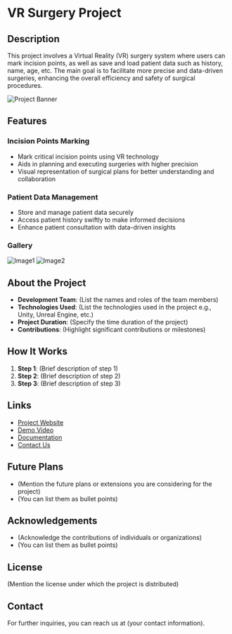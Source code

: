# VR Surgery Project

## Description

This project involves a Virtual Reality (VR) surgery system where users can mark incision points, as well as save and load patient data such as history, name, age, etc. The main goal is to facilitate more precise and data-driven surgeries, enhancing the overall efficiency and safety of surgical procedures.

![Project Banner](link_to_your_banner_image)

## Features

### Incision Points Marking

- Mark critical incision points using VR technology
- Aids in planning and executing surgeries with higher precision
- Visual representation of surgical plans for better understanding and collaboration

### Patient Data Management

- Store and manage patient data securely
- Access patient history swiftly to make informed decisions
- Enhance patient consultation with data-driven insights

### Gallery

![Image1](link_to_image1)
![Image2](link_to_image2)
<!-- Add links to more images as necessary -->

## About the Project

- **Development Team**: (List the names and roles of the team members)
- **Technologies Used**: (List the technologies used in the project e.g., Unity, Unreal Engine, etc.)
- **Project Duration**: (Specify the time duration of the project)
- **Contributions**: (Highlight significant contributions or milestones)

## How It Works

1. **Step 1**: (Brief description of step 1)
2. **Step 2**: (Brief description of step 2)
3. **Step 3**: (Brief description of step 3)
   <!-- Add more steps as necessary -->

## Links

- [Project Website](link_to_project_website)
- [Demo Video](link_to_demo_video)
- [Documentation](link_to_documentation)
- [Contact Us](link_to_contact_form)

## Future Plans

- (Mention the future plans or extensions you are considering for the project)
- (You can list them as bullet points)

## Acknowledgements

- (Acknowledge the contributions of individuals or organizations)
- (You can list them as bullet points)

## License

(Mention the license under which the project is distributed)

## Contact

For further inquiries, you can reach us at (your contact information).


